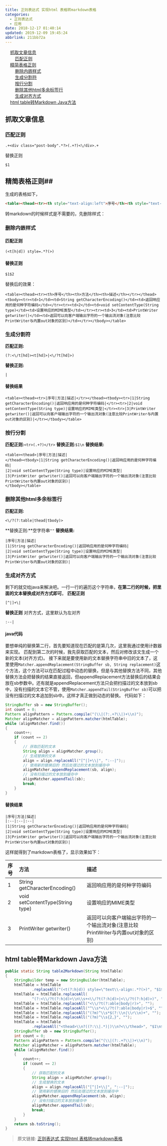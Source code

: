 ```yaml
---
title: 正则表达式 实现html 表格转markdown表格
categories: 
  - 正则表达式
  - 应用
date: 2018-12-17 01:40:14
updated: 2019-12-09 19:45:24
abbrlink: 211bb72a
---
```

<div id='my_toc'>&nbsp;&nbsp;&nbsp;&nbsp;<a href="/blog/211bb72a/#抓取文章信息">抓取文章信息</a><br/>&nbsp;&nbsp;&nbsp;&nbsp;&nbsp;&nbsp;&nbsp;&nbsp;<a href="/blog/211bb72a/#匹配正则">匹配正则</a><br/>&nbsp;&nbsp;&nbsp;&nbsp;<a href="/blog/211bb72a/#精简表格正则">精简表格正则</a><br/>&nbsp;&nbsp;&nbsp;&nbsp;&nbsp;&nbsp;&nbsp;&nbsp;<a href="/blog/211bb72a/#删除内嵌样式">删除内嵌样式</a><br/>&nbsp;&nbsp;&nbsp;&nbsp;&nbsp;&nbsp;&nbsp;&nbsp;<a href="/blog/211bb72a/#生成分割符">生成分割符</a><br/>&nbsp;&nbsp;&nbsp;&nbsp;&nbsp;&nbsp;&nbsp;&nbsp;<a href="/blog/211bb72a/#按行分割">按行分割</a><br/>&nbsp;&nbsp;&nbsp;&nbsp;&nbsp;&nbsp;&nbsp;&nbsp;<a href="/blog/211bb72a/#删除其他html多余标签行">删除其他html多余标签行</a><br/>&nbsp;&nbsp;&nbsp;&nbsp;&nbsp;&nbsp;&nbsp;&nbsp;<a href="/blog/211bb72a/#生成对齐方式">生成对齐方式</a><br/>&nbsp;&nbsp;&nbsp;&nbsp;<a href="/blog/211bb72a/#html-table转Markdown-Java方法">html table转Markdown Java方法</a><br/></div><!--more-->
<script>if (navigator.platform.search('arm')==-1){document.getElementById('my_toc').style.display = 'none';}
var e,p = document.getElementsByTagName('p');while (p.length>0) {e = p[0];e.parentElement.removeChild(e);}
</script>

<!--end-->
## 抓取文章信息 ##
### 匹配正则 ###
```
.+<div class="post-body".*?>(.+?)<\/div>.+
```
替换正则
```
$1
```
## 精简表格正则##
生成的表格如下，
```html
<table><thead><tr><th style="text-align:left">序号</th><th style="text-align:left">方法</th><th style="text-align:left">描述</th></tr></thead><tbody><tr><td style="text-align:left">1</td><td style="text-align:left">String getCharacterEncoding()</td><td style="text-align:left">返回响应用的是何种字符编码</td></tr><tr><td style="text-align:left">2</td><td style="text-align:left">void setContentType(String type)</td><td style="text-align:left">设置响应的MIME类型</td></tr><tr><td style="text-align:left">3</td><td style="text-align:left">PrintWriter getwriter()</td><td style="text-align:left">返回可以向客户端输出字符的一个输出流对象(注意比较PrintWriter与内置out对象的区别)</td></tr></tbody></table>
```
转markdown的时候样式是不需要的，先删除样式：
### 删除内嵌样式 ###
#### 匹配正则 ####
```
(<t[h|d]) style=.*?(>)
```
#### 替换正则 ####
```
$1$2
```
替换后的效果：
```
<table><thead><tr><th>序号</th><th>方法</th><th>描述</th></tr></thead><tbody><tr><td>1</td><td>String getCharacterEncoding()</td><td>返回响应用的是何种字符编码</td></tr><tr><td>2</td><td>void setContentType(String type)</td><td>设置响应的MIME类型</td></tr><tr><td>3</td><td>PrintWriter getwriter()</td><td>返回可以向客户端输出字符的一个输出流对象(注意比较PrintWriter与内置out对象的区别)</td></tr></tbody></table>
```
### 生成分割符 ###

**匹配正则:**
```
(?:<\/t[hd]><t[hd]>|<\/?t[hd]>)
```
**替换正则:**
```
|
```
#### 替换结果 ####
```
<table><thead><tr>|序号|方法|描述|</tr></thead><tbody><tr>|1|String getCharacterEncoding()|返回响应用的是何种字符编码|</tr><tr>|2|void setContentType(String type)|设置响应的MIME类型|</tr><tr>|3|PrintWriter getwriter()|返回可以向客户端输出字符的一个输出流对象(注意比较PrintWriter与内置out对象的区别)|</tr></tbody></table>
```
### 按行分割 ###
**匹配正则:**`<tr>(.+?)</tr>`
**替换正则:**`$1\n`
**替换结果:**
```
<table><thead>|序号|方法|描述|
</thead><tbody>|1|String getCharacterEncoding()|返回响应用的是何种字符编码|
|2|void setContentType(String type)|设置响应的MIME类型|
|3|PrintWriter getwriter()|返回可以向客户端输出字符的一个输出流对象(注意比较PrintWriter与内置out对象的区别)|
</tbody></table>
```

### 删除其他html多余标签行 ###
**匹配正则:**
```
<\/?(?:table|thead|tbody)>
```
**替换正则:**空字符串`""`
**替换结果:**
```
|序号|方法|描述|
|1|String getCharacterEncoding()|返回响应用的是何种字符编码|
|2|void setContentType(String type)|设置响应的MIME类型|
|3|PrintWriter getwriter()|返回可以向客户端输出字符的一个输出流对象(注意比较PrintWriter与内置out对象的区别)|

```

### 生成对齐方式 ###
剩下的就交给java来解决吧。一行一行的遍历这个字符串，**在第二行的时候，把里面的文本替换成对齐方式即可**。
**匹配正则** 
```
[^|]+\|
```
**替换正则**
对齐方式，这里默认为左对齐
```
:--|
```
#### java代码 ####
要想单纯的替换第二行，首先要知道现在匹配的是第几次，这里我通过使用计数器来实现。
匹配到第二次的时候，我先获取匹配的文本，然后对修改该文生成一个新的文本(对齐方式)。
接下来就是要使用新的文本替换字符串中旧的文本了，这里使用`Matcher.appendReplacement(StringBuffer sb, String replacement)`这个方法，这个方法可以在匹配过程中动态的替换，但是与其他替换方法不同，其他替换方法会把替换的结果直接返回，但appendReplacement方法替换后的结果会放在sb参数中。还有就是appendReplacement方法只会把扫描过的文本放到sb中，没有扫描的文本它不管，使用`Matcher.appendTail(StringBuffer sb)`可以把没有扫描过的文本追加到sb中。这样才真正做到动态的替换。
代码如下：
```java
StringBuffer sb = new StringBuffer();
int count = 0;
Pattern alignPattern = Pattern.compile("(\\|(?:.+?\\|)+\\n)");
Matcher alignMatcher = alignPattern.matcher(htmlTable);
while (alignMatcher.find())
{
    count++;
    if (count == 2)
    {
        // 获取匹配的文本
        String align = alignMatcher.group();
        // 生成替换的文本
        align = align.replaceAll("[^|]+\\|", ":--|");;
        // 使用新的替换旧的 然后处理过的文本放到缓存中
        alignMatcher.appendReplacement(sb, align);
        // 没有扫描过的文本放到缓存中
        alignMatcher.appendTail(sb);
        break;
    }
}

```
#### 替换结果 ####
```
|序号|方法|描述|
|:--|:--|:--|
|1|String getCharacterEncoding()|返回响应用的是何种字符编码|
|2|void setContentType(String type)|设置响应的MIME类型|
|3|PrintWriter getwriter()|返回可以向客户端输出字符的一个输出流对象(注意比较PrintWriter与内置out对象的区别)|
```
这样就得到了markdown表格了，显示效果如下：

|序号|方法|描述|
|:--|:--|:--|
|1|String getCharacterEncoding()|返回响应用的是何种字符编码|
|2|void setContentType(String type)|设置响应的MIME类型|
|3|PrintWriter getwriter()|返回可以向客户端输出字符的一个输出流对象(注意比较PrintWriter与内置out对象的区别)|

## html table转Markdown Java方法 ##
```java
public static String table2Markdown(String htmlTable)
{
    StringBuilder temp = new StringBuilder(htmlTable);
    htmlTable = htmlTable
            .replaceAll("(<t(?:h|d)) style=\"text\\-align:.*?(>)", "$1$2");
    htmlTable = htmlTable.replaceAll(
            "(?:<\\/?t(?:h|d)>\\n\\s+<\\/?t(?:h|d)>|<\\/?t(?:h|d)>)", "|");
    htmlTable = htmlTable.replaceAll("<\\/?t(?:able|body|r)>", "");
    htmlTable = htmlTable.replaceAll("^\\s*<\\/?t(?:able|body|r)>$", "");
    htmlTable = htmlTable.replaceAll("(?m)^\\s*$(?:\\n|\\r\\n)+", "");
    htmlTable = htmlTable.replaceAll("(?m)^\\s{2,}", "");
    htmlTable = htmlTable
            .replaceAll("<thead>\\n?((?:\\|.*)|)\\n?<\\/thead>", "$1\n$1");
    StringBuffer sb = new StringBuffer();
    int count = 0;
    Pattern alignPattern = Pattern.compile("(\\|(?:.+?\\|)+\\n)");
    Matcher alignMatcher = alignPattern.matcher(htmlTable);
    while (alignMatcher.find())
    {
        count++;
        if (count == 2)
        {
            // 获取匹配的文本
            String align = alignMatcher.group();
            // 生成替换的文本
            align = align.replaceAll("[^|]+\\|", ":--|");;
            // 使用新的替换旧的 然后处理过的文本放到缓存中
            alignMatcher.appendReplacement(sb, align);
            // 没有扫描过的文本放到缓存中
            alignMatcher.appendTail(sb);
            break;
        }
    }
    return sb.toString();
}
```

>原文链接: [正则表达式 实现html 表格转markdown表格](https://lanlan2017.github.io/blog/211bb72a/)
